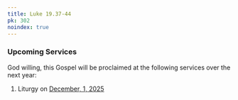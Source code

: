```yaml
---
title: Luke 19.37-44
pk: 302
noindex: true
---
```


### Upcoming Services

God willing, this Gospel will be proclaimed at the following services over the next year:


1. Liturgy on [December,  1, 2025](https://orthocal.info/readings/gregorian/2025/12/01/)
